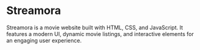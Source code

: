 # Streamora
Streamora is a movie website built with HTML, CSS, and JavaScript. It features a modern UI, dynamic movie listings, and interactive elements for an engaging user experience.
